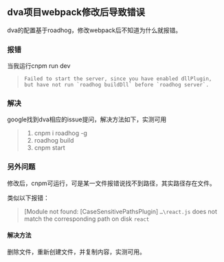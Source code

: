## dva项目webpack修改后导致错误

dva的配置基于roadhog，修改webpack后不知道为什么就报错。

### 报错

当我运行cnpm run dev

> ```
> Failed to start the server, since you have enabled dllPlugin, but have not run `roadhog buildDll` before `roadhog server`.
> ```

### 解决

google找到dva相应的issue提问，解决方法如下，实测可用

>1. cnpm i roadhog -g
>2. roadhog build
>3. cnpm start

### 另外问题

修改后，cnpm可运行，可是某一文件报错说找不到路径，其实路径存在文件。

类似以下报错：

>  [Module not found: [CaseSensitivePathsPlugin\] `…\react.js` does not match the corresponding path on disk `react`

#### 解决方法

删除文件，重新创建文件，并复制内容，实测可用。
